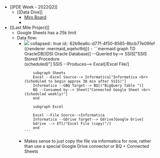 - [[PDE Week - 2022Q2]]
	- [[Data Dive]]
		- [Miro Board](https://miro.com/app/board/uXjVOu9SVkk=/#tpicker-content)
		-
- [[Last Mile Project]]
	- Google Sheets has a 25k limit
	- Data flow:
		- <img src="https://mermaid.ink/img/ICBncmFwaCBURAogICAgT3JhY2xlREJbKERTSSBPcmFjbGUgRGF0YWJhc2UpXSAtLVF1ZXJpZWQgYnktLT4gU1NJU1siU1NJUyBTdG9yZWQgUHJvY2VkdXJlIDxicj4oc2NoZWR1bGVkKSJdCiAgICBTU0lTIC0tUHJvZHVjZXMtLT4gRXhjZWxbL0V4Y2VsIEZpbGUvXQogICAgCiAgICBzdWJncmFwaCBTaGVldHMKICAgIEV4Y2VsIC0tRXhjZWwgU291cmNlLS0-IEluZm9ybWF0aWNhWyJJbmZvcm1hdGljYSA8YnI-KFNjaGVkdWxlZCB0byBiZWdpbiBhcHByb3ggMzAgbWluIGFmdGVyIFNTSVMpIl0KICAgIEluZm9ybWF0aWNhIC0tR0JRIFRhcmdldC0tPiBCUVsoIkJpZ1F1ZXJ5IFRhYmxlICIpXQogICAgQlEgLS1Db25zdW1lZCBieS0tPiBTaGVldFsiQ29ubmVjdGVkIEdvb2dsZSBTaGVldCA8YnI-IChTY2hlZHVsZWQgd2Vla2x5KSJdCiAgICBlbmQKCiAgICBzdWJncmFwaCBFeGNlbCAKCiAgICBFeGNlbCAtLUZpbGUgU291cmNlLS0-SW5mb3JtYXRpY2EKICAgIEluZm9ybWF0aWNhIC0tR0RyaXZlIFRhcmdldC0tPiBHZHJpdmVbR29vZ2xlIERyaXZlXQogICAgR2RyaXZlIC0tPiBFVFsvIkV4Y2VsIEZpbGUgKGNvcHkpIi9dCiAgICBlbmQK" />
		  collapsed:: true
		  id:: 62b9ea6c-d77f-4f50-8565-8bcb77e09fef
		  {{renderer :mermaid_eqehcthtj}}
			- ```mermaid 
			  graph TD
			      OracleDB[(DSI Oracle Database)] --Queried by--> SSIS["SSIS Stored Procedure <br>(scheduled)"]
			      SSIS --Produces--> Excel[/Excel File/]
			      
			      subgraph Sheets
			      Excel --Excel Source--> Informatica["Informatica <br>(Scheduled to begin approx 30 min after SSIS)"]
			      Informatica --GBQ Target--> BQ[("BigQuery Table ")]
			      BQ --Consumed by--> Sheet["Connected Google Sheet <br> (Scheduled weekly)"]
			      end
			  
			      subgraph Excel 
			  
			      Excel --File Source-->Informatica
			      Informatica --GDrive Target--> Gdrive[Google Drive]
			      Gdrive --> ET[/"Excel File (copy)"/]
			      end
			  ```
		- Makes sense to just copy the file via informatica for now, rather than use a special Google Drive connector or BQ + Connected Sheets